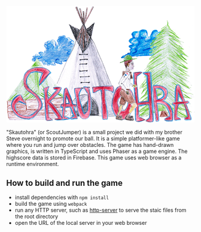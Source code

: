 ![Scout jumper](./assets/skautohra.png)

"Skautohra" (or ScoutJumper) is a small project we did with my brother Steve overnight to promote our ball. It is a simple platformer-like game where you run and jump over obstacles. The game has hand-drawn graphics, is written in TypeScript and uses Phaser as a game engine. The highscore data is stored in Firebase. This game uses web browser as a runtime environment.

## How to build and run the game
- install dependencies with `npm install`
- build the game using `webpack`
- run any HTTP server, such as [http-server](https://www.npmjs.com/package/http-server) to serve the staic files from the root directory
- open the URL of the local server in your web browser